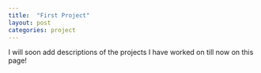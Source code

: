 ```yaml
---
title:  "First Project"
layout: post
categories: project
---
```

I will soon add descriptions of the projects I have worked on till now on this page!
